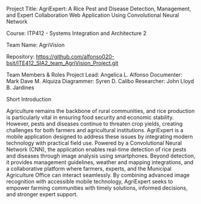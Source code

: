 Project Title: AgriExpert: A Rice Pest and Disease Detection, Management, and Expert Collaboration Web Application Using Convolutional Neural Network

Course: ITP412 - Systems Integration and Architecture 2

Team Name: AgriVision

Repository: https://github.com/alfonso020-bsit/ITE412_SIA2_team_AgriVision_Project.git

Team Members & Roles
        Project Lead: Angelica L. Alfonso
        Documenter: Mark Dave M. Alquiza
        Diagrammer: Syren D. Calibo
        Researcher: John Lloyd B. Jardines


Short Introduction

Agriculture remains the backbone of rural communities, and rice production is particularly vital in ensuring food security and economic stability. However, pests and diseases continue to threaten crop yields, creating challenges for both farmers and agricultural institutions. AgriExpert is a mobile application designed to address these issues by integrating modern technology with practical field use. Powered by a Convolutional Neural Network (CNN), the application enables real-time detection of rice pests and diseases through image analysis using smartphones. Beyond detection, it provides management guidelines, weather and mapping integrations, and a collaborative platform where farmers, experts, and the Municipal Agriculture Office can interact seamlessly. By combining advanced image recognition with accessible mobile technology, AgriExpert seeks to empower farming communities with timely solutions, informed decisions, and stronger expert support.
